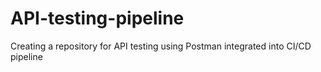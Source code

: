 # API-testing-pipeline
Creating a repository for API testing using Postman integrated into CI/CD pipeline

